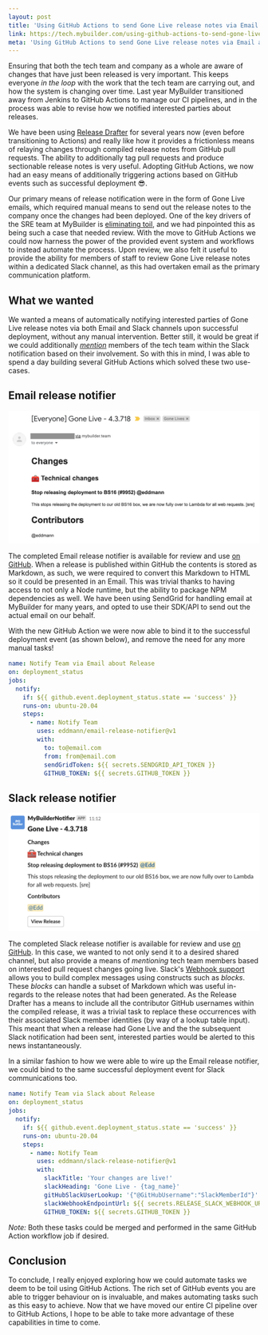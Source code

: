 ```yaml
---
layout: post
title: 'Using GitHub Actions to send Gone Live release notes via Email and Slack'
link: https://tech.mybuilder.com/using-github-actions-to-send-gone-live-release-notes-via-email-and-slack/
meta: 'Using GitHub Actions to send Gone Live release notes via Email and Slack'
---
```


Ensuring that both the tech team and company as a whole are aware of changes that have just been released is very important.
This keeps everyone _in the loop_ with the work that the tech team are carrying out, and how the system is changing over time.
Last year MyBuilder transitioned away from Jenkins to GitHub Actions to manage our CI pipelines, and in the process was able to revise how we notified interested parties about releases.

<!--more-->

We have been using [Release Drafter](https://github.com/release-drafter/release-drafter) for several years now (even before transitioning to Actions) and really like how it provides a frictionless means of relaying changes through compiled release notes from GitHub pull requests.
The ability to additionally tag pull requests and produce sectionable release notes is very useful.
Adopting GitHub Actions, we now had an easy means of additionally triggering actions based on GitHub events such as successful deployment 😎.

Our primary means of release notification were in the form of Gone Live emails, which required manual means to send out the release notes to the company once the changes had been deployed.
One of the key drivers of the SRE team at MyBuilder is [eliminating toil](https://sre.google/workbook/eliminating-toil/), and we had pinpointed this as being such a case that needed review.
With the move to GitHub Actions we could now harness the power of the provided event system and workflows to instead automate the process.
Upon review, we also felt it useful to provide the ability for members of staff to review Gone Live release notes within a dedicated Slack channel, as this had overtaken email as the primary communication platform.

## What we wanted

We wanted a means of automatically notifying interested parties of Gone Live release notes via both Email and Slack channels upon successful deployment, without any manual intervention.
Better still, it would be great if we could additionally [_mention_](https://slack.com/intl/en-gb/help/articles/205240127-Use-mentions-in-Slack) members of the tech team within the Slack notification based on their involvement.
So with this in mind, I was able to spend a day building several GitHub Actions which solved these two use-cases.

## Email release notifier

<a href="https://github.com/eddmann/email-release-notifier"><img src="/uploads/using-github-actions-to-send-gone-live-release-notes-via-email-and-slack/email-notification.png" /></a>

The completed Email release notifier is available for review and use [on GitHub](https://github.com/eddmann/email-release-notifier).
When a release is published within GitHub the contents is stored as Markdown, as such, we were required to convert this Markdown to HTML so it could be presented in an Email.
This was trivial thanks to having access to not only a Node runtime, but the ability to package NPM dependencies as well.
We have been using SendGrid for handling email at MyBuilder for many years, and opted to use their SDK/API to send out the actual email on our behalf.

With the new GitHub Action we were now able to bind it to the successful deployment event (as shown below), and remove the need for any more manual tasks!

<!-- {% raw %} -->

```yaml
name: Notify Team via Email about Release
on: deployment_status
jobs:
  notify:
    if: ${{ github.event.deployment_status.state == 'success' }}
    runs-on: ubuntu-20.04
    steps:
      - name: Notify Team
        uses: eddmann/email-release-notifier@v1
        with:
          to: to@email.com
          from: from@email.com
          sendGridToken: ${{ secrets.SENDGRID_API_TOKEN }}
          GITHUB_TOKEN: ${{ secrets.GITHUB_TOKEN }}
```

<!-- {% endraw %} -->

## Slack release notifier

<a href="https://github.com/eddmann/slack-release-notifier"><img src="/uploads/using-github-actions-to-send-gone-live-release-notes-via-email-and-slack/slack-notification.png" /></a>

The completed Slack release notifier is available for review and use [on GitHub](https://github.com/eddmann/slack-release-notifier).
In this case, we wanted to not only send it to a desired shared channel, but also provide a means of _mentioning_ tech team members based on interested pull request changes going live.
Slack's [Webhook support](https://slack.com/intl/en-gb/help/articles/115005265063-Incoming-webhooks-for-Slack) allows you to build complex messages using constructs such as _blocks_.
These _blocks_ can handle a subset of Markdown which was useful in-regards to the release notes that had been generated.
As the Release Drafter has a means to include all the contributor GitHub usernames within the compiled release, it was a trivial task to replace these occurrences with their associated Slack member identities (by way of a lookup table input).
This meant that when a release had Gone Live and the the subsequent Slack notification had been sent, interested parties would be alerted to this news instantaneously.

In a similar fashion to how we were able to wire up the Email release notifier, we could bind to the same successful deployment event for Slack communications too.

<!-- {% raw %} -->

```yaml
name: Notify Team via Slack about Release
on: deployment_status
jobs:
  notify:
    if: ${{ github.event.deployment_status.state == 'success' }}
    runs-on: ubuntu-20.04
    steps:
      - name: Notify Team
        uses: eddmann/slack-release-notifier@v1
        with:
          slackTitle: 'Your changes are live!'
          slackHeading: 'Gone Live - {tag_name}'
          gitHubSlackUserLookup: '{"@GitHubUsername":"SlackMemberId"}'
          slackWebhookEndpointUrl: ${{ secrets.RELEASE_SLACK_WEBHOOK_URL }}
          GITHUB_TOKEN: ${{ secrets.GITHUB_TOKEN }}
```

<!-- {% endraw %} -->

_Note:_ Both these tasks could be merged and performed in the same GitHub Action workflow job if desired.

## Conclusion

To conclude, I really enjoyed exploring how we could automate tasks we deem to be toil using GitHub Actions.
The rich set of GitHub events you are able to trigger behaviour on is invaluable, and makes automating tasks such as this easy to achieve.
Now that we have moved our entire CI pipeline over to GitHub Actions, I hope to be able to take more advantage of these capabilities in time to come.
